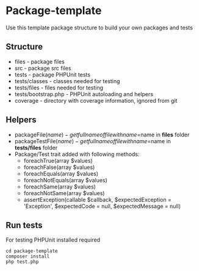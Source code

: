     
# Package-template

Use this template package structure to build your own packages and tests

## Structure

* files - package files
* src - package src files
* tests - package PHPUnit tests
* tests/classes - classes needed for testing
* tests/files - files needed for testing
* tests/bootstrap.php - PHPUnit autoloading and helpers
* coverage - directory with coverage information, ignored from git

## Helpers

* packageFile($name) - get full name of file with name=$name in **files** folder
* packageTestFile($name) - get full name of file with name=$name in **tests/files** folder
* Package/Test trait added with following methods: 
    * foreachTrue(array $values)
    * foreachFalse(array $values)
    * foreachEquals(array $values)
    * foreachNotEquals(array $values)
    * foreachSame(array $values)
    * foreachNotSame(array $values)
    * assertException(callable $callback, $expectedException = 'Exception', $expectedCode = null, $expectedMessage = null)
    
## Run tests

For testing PHPUnit installed required

```
cd package-template
composer install
php test.php
```

